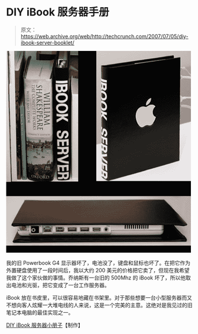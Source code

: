 # DIY iBook 服务器手册

> 原文：<https://web.archive.org/web/http://techcrunch.com/2007/07/05/diy-ibook-server-booklet/>

![](img/8783c6da463693c22c5889098129a648.png)

我的旧 Powerbook G4 显示器坏了，电池没了，键盘和鼠标也坏了。在把它作为外置硬盘使用了一段时间后，我以大约 200 美元的价格把它卖了，但现在我希望我做了这个家伙做的事情。乔纳斯有一台旧的 500Mhz 的 iBook 坏了，所以他取出电池和光驱，把它变成了一台工作服务器。

iBook 放在书皮里，可以很容易地藏在书架里。对于那些想要一台小型服务器而又不想向客人炫耀一大堆电线的人来说，这是一个完美的主意。这绝对是我见过的旧笔记本电脑的最佳实现之一。

[DIY iBook 服务器小册子](https://web.archive.org/web/20150920050824/http://www.makezine.com/blog/archive/2007/07/diy_ibook_server_booklet.html?CMP=OTC-0D6B48984890)【制作】